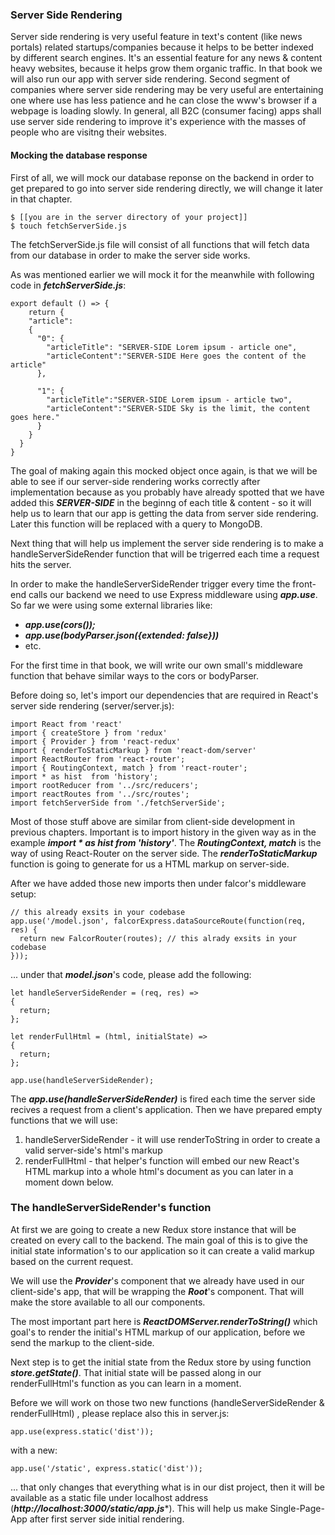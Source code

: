### Server Side Rendering

Server side rendering is very useful feature in text's content (like news portals) related startups/companies because it helps to be better indexed by different search engines. It's an essential feature for any news & content heavy websites, because it helps grow them organic traffic. In that book we will also run our app with server side rendering.  Second segment of companies where server side rendering may be very useful are entertaining one where use has less patience and he can close the www's browser if a webpage is loading slowly. In general, all B2C (consumer facing) apps shall use server side rendering to improve it's experience with the masses of people who are visitng their websites.

#### Mocking the database response

First of all, we will mock our database reponse on the backend in order to get prepared to go into server side rendering directly, we will change it later in that chapter.

```
$ [[you are in the server directory of your project]]
$ touch fetchServerSide.js
```

The fetchServerSide.js file will consist of all functions that will fetch data from our database in order to make the server side works.

As was mentioned earlier we will mock it for the meanwhile with following code in ***fetchServerSide.js***:
```
export default () => {
	return {
    "article":
    {
      "0": {
        "articleTitle": "SERVER-SIDE Lorem ipsum - article one",
        "articleContent":"SERVER-SIDE Here goes the content of the article"
      },
      
      "1": {
        "articleTitle":"SERVER-SIDE Lorem ipsum - article two",
        "articleContent":"SERVER-SIDE Sky is the limit, the content goes here."
      }
    }
  }
}
```

The goal of making again this mocked object once again, is that we will be able to see if our server-side rendering works correctly after implementation because as you probably have already spotted that we have added this ***SERVER-SIDE*** in the beginng of each title & content - so it will help us to learn that our app is getting the data from server side rendering. Later this function will be replaced with a query to MongoDB.

Next thing that will help us implement the server side rendering is to make a handleServerSideRender function that will be trigerred each time a request hits the server.

In order to make the handleServerSideRender trigger every time the front-end calls our backend we need to use Express middleware using ***app.use***. So far we were using some external libraries like:
- ***app.use(cors());***
- ***app.use(bodyParser.json({extended: false}))***
- etc.

For the first time in that book, we will write our own small's middleware function that behave similar ways to the cors or bodyParser.


Before doing so, let's import our dependencies that are required in React's server side rendering (server/server.js):
```
import React from 'react'
import { createStore } from 'redux'
import { Provider } from 'react-redux'
import { renderToStaticMarkup } from 'react-dom/server'
import ReactRouter from 'react-router';
import { RoutingContext, match } from 'react-router';
import * as hist  from 'history';
import rootReducer from '../src/reducers';
import reactRoutes from '../src/routes';
import fetchServerSide from './fetchServerSide';
```

Most of those stuff above are similar from client-side development in previous chapters. Important is to import history in the given way as in the example ***import * as hist  from 'history'***. The ***RoutingContext, match*** is the way of using React-Router on the server side. The ***renderToStaticMarkup*** function is going to generate for us a HTML markup on server-side. 


After we have added those new imports then under falcor's middleware setup:
```
// this already exsits in your codebase
app.use('/model.json', falcorExpress.dataSourceRoute(function(req, res) {
  return new FalcorRouter(routes); // this alrady exsits in your codebase
}));
```

... under that ***model.json***'s code, please add the following:

```
let handleServerSideRender = (req, res) =>
{
  return;
};

let renderFullHtml = (html, initialState) =>
{
  return;
};

app.use(handleServerSideRender);
```

The ***app.use(handleServerSideRender)*** is fired each time the server side recives a request from a client's application. Then we have prepared empty functions that we will use:

1) handleServerSideRender - it will use renderToString in order to create a valid server-side's html's markup
2) renderFullHtml - that helper's function will embed our new React's HTML markup into a whole html's document as you can later in a moment down below.

### The handleServerSideRender's function

At first we are going to create a new Redux store instance that will be created on every call to the backend. The main goal of this is to give the initial state information's to our application so it can create a valid markup based on the current request.

We will use the ***Provider***'s component that we already have used in our client-side's app, that will be wrapping the ***Root***'s component. That will make the store available to all our components.


The most important part here is ***ReactDOMServer.renderToString()*** which goal's to render the initial's HTML markup of our application, before we send the markup to the client-side.

Next step is to get the initial state from the Redux store by using function ***store.getState()***. That initial state will be passed along in our renderFullHtml's function as you can learn in a moment.


Before we will work on those two new functions (handleServerSideRender & renderFullHtml) , please replace also this in server.js:
```
app.use(express.static('dist'));
```

with a new:
```
app.use('/static', express.static('dist'));
```
... that only changes that everything what is in our dist project, then it will be available as a static file under localhost address (***http://localhost:3000/static/app.js****). This will help us make Single-Page-App after first server side initial rendering.
















